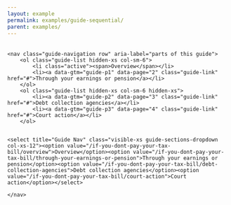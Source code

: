 ```yaml
---
layout: example
permalink: examples/guide-sequential/
parent: examples/
---
```



<div style="padding-top: 5px;">

	<nav class="guide-navigation row" aria-label="parts of this guide">
		<ol class="guide-list hidden-xs col-sm-6">
			<li class="active"><span>Overview</span></li>
			<li><a data-gtm="guide-p1" data-page="2" class="guide-link" href="#">Through your earnings or pension</a></li>
		</ol>
		<ol class="guide-list hidden-xs col-sm-6 hidden-xs">
			<li><a data-gtm="guide-p2" data-page="3" class="guide-link" href="#">Debt collection agencies</a></li>
			<li><a data-gtm="guide-p3" data-page="4" class="guide-link" href="#">Court action</a></li>
		</ol>


	<select title="Guide Nav" class="visible-xs guide-sections-dropdown col-xs-12"><option value="/if-you-dont-pay-your-tax-bill/overview">Overview</option><option value="/if-you-dont-pay-your-tax-bill/through-your-earnings-or-pension">Through your earnings or pension</option><option value="/if-you-dont-pay-your-tax-bill/debt-collection-agencies">Debt collection agencies</option><option value="/if-you-dont-pay-your-tax-bill/court-action">Court action</option></select>

	</nav>

</div>